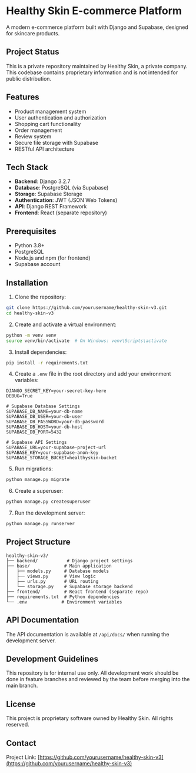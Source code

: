 # Healthy Skin E-commerce Platform

A modern e-commerce platform built with Django and Supabase, designed for skincare products.

## Project Status

This is a private repository maintained by Healthy Skin, a private company. This codebase contains proprietary information and is not intended for public distribution.

## Features

- Product management system
- User authentication and authorization
- Shopping cart functionality
- Order management
- Review system
- Secure file storage with Supabase
- RESTful API architecture

## Tech Stack

- **Backend**: Django 3.2.7
- **Database**: PostgreSQL (via Supabase)
- **Storage**: Supabase Storage
- **Authentication**: JWT (JSON Web Tokens)
- **API**: Django REST Framework
- **Frontend**: React (separate repository)

## Prerequisites

- Python 3.8+
- PostgreSQL
- Node.js and npm (for frontend)
- Supabase account

## Installation

1. Clone the repository:

```bash
git clone https://github.com/yourusername/healthy-skin-v3.git
cd healthy-skin-v3
```

2. Create and activate a virtual environment:

```bash
python -m venv venv
source venv/bin/activate  # On Windows: venv\Scripts\activate
```

3. Install dependencies:

```bash
pip install -r requirements.txt
```

4. Create a `.env` file in the root directory and add your environment variables:

```env
DJANGO_SECRET_KEY=your-secret-key-here
DEBUG=True

# Supabase Database Settings
SUPABASE_DB_NAME=your-db-name
SUPABASE_DB_USER=your-db-user
SUPABASE_DB_PASSWORD=your-db-password
SUPABASE_DB_HOST=your-db-host
SUPABASE_DB_PORT=5432

# Supabase API Settings
SUPABASE_URL=your-supabase-project-url
SUPABASE_KEY=your-supabase-anon-key
SUPABASE_STORAGE_BUCKET=healthyskin-bucket
```

5. Run migrations:

```bash
python manage.py migrate
```

6. Create a superuser:

```bash
python manage.py createsuperuser
```

7. Run the development server:

```bash
python manage.py runserver
```

## Project Structure

```
healthy-skin-v3/
├── backend/           # Django project settings
├── base/             # Main application
│   ├── models.py     # Database models
│   ├── views.py      # View logic
│   ├── urls.py       # URL routing
│   └── storage.py    # Supabase storage backend
├── frontend/         # React frontend (separate repo)
├── requirements.txt  # Python dependencies
└── .env             # Environment variables
```

## API Documentation

The API documentation is available at `/api/docs/` when running the development server.

## Development Guidelines

This repository is for internal use only. All development work should be done in feature branches and reviewed by the team before merging into the main branch.

## License

This project is proprietary software owned by Healthy Skin. All rights reserved.

## Contact

Project Link: [https://github.com/yourusername/healthy-skin-v3](https://github.com/yourusername/healthy-skin-v3)
